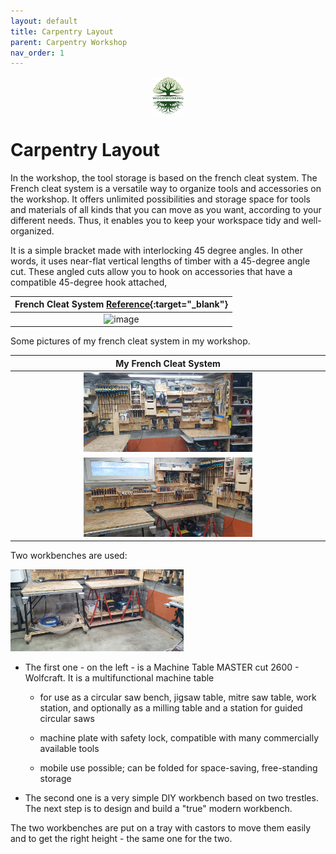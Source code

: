 ```yaml
---
layout: default
title: Carpentry Layout
parent: Carpentry Workshop
nav_order: 1
---
```

<center>
<img src="media/Lignarius.png" width="10%" height="10%" align="middle"/>
</center>

# Carpentry Layout

In the workshop, the tool storage is based on the french cleat system.
The French cleat system is a versatile way to organize tools and accessories
on the workshop. It offers unlimited possibilities and storage space for tools 
and materials of all kinds that you can move as you want, 
according to your different needs. Thus, it enables you to keep your workspace tidy and 
well-organized. 

It is a simple bracket made with interlocking 45 degree angles.
In other words, it uses near-flat vertical lengths of timber with a 45-degree
angle cut. These angled cuts allow you to hook on accessories that have a 
compatible 45-degree hook attached, 


|                               French Cleat System  [Reference](https://www.thehandymansdaughter.com/){:target="_blank"}                               |
|:-----------------------------------------------------------------------------------------------------------------------------------------------------:|
| <img alt="image" height="18%" src="https://www.thehandymansdaughter.com/wp-content/uploads/2020/08/french-cleat-hook-together.jpg.webp" width="18%"/> | 

 Some pictures of my french cleat system in my workshop. 

|                               My French Cleat System                                |
|:-----------------------------------------------------------------------------------:|
|  <img alt="image" height="55%" src="/media/Organisation_Globale.jpg" width="55%"/>  | 
| <img alt="image" height="55%" src="/media/Organisation_Globale_1.jpg" width="55%"/> | 

Two workbenches are used: 

<img alt="image" height="55%" src="/media/Organisation_Globale_2.jpg" width="55%"/>

* The first one - on the left - is a Machine Table MASTER cut 2600 - Wolfcraft. It is a  multifunctional machine table
  
    * for use as a circular saw bench, jigsaw table, mitre saw table, work station, and optionally as a milling table 
    and a station for guided circular saws
  
    * machine plate with safety lock, compatible with many commercially available tools
    * mobile use possible; can be folded for space-saving, free-standing storage

* The second one is a very simple DIY workbench based on two trestles. 
The next step is to design and build a "true" modern workbench. 

The two workbenches are put on a tray with castors to move them easily 
and to get the right height - the same one for the two. 
